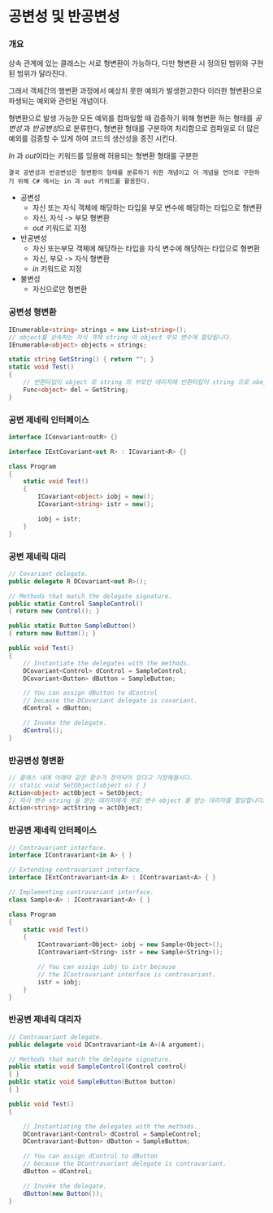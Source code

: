 # 공변성 및 반공변성

### 개요

상속 관계에 있는 클래스는 서로 형변환이 가능하다, 다만 형변환 시 정의된 범위와 구현된 범위가 달라진다.

그래서 객체간의 행변환 과정에서 예상치 못한 예외가 발생한고한다 이러한 형변환으로 파생되는 예외와 관련된 개념이다.

형변환으로 발생 가능한 모든 예외를 컴파일할 때 검증하기 위해 형변환 하는 형태를 *공변성* 과 *반공변성*으로 분류한다, 형변환 형태를 구분하여 처리함으로 컴파일로 더 많은 예외를 검증할 수 있게 하여 코드의 생산성을 증진 시킨다.

*In* 과 *out*이라는 키워드를 잉용해 허용되는 형변환 형태를 구분한

```
결국 공변성과 반공변성은 형변환의 형태를 분류하기 위한 개념이고 이 개념을 언어로 구현하기 위해 C# 에서는 in 과 out 키워드를 활용한다.
```

* 공변성
  * 자신 또는 자식 객체에 해당하는 타입을 부모 변수에 해당하는 타입으로 형변환
  * 자신, 자식 -> 부모 형변환
  * *out* 키워드로 지정
* 반공변성
  * 자신 또는부모 객체에 해당하는 타입을 자식 변수에 해당하는 타입으로 형변환
  * 자신, 부모 -> 자식 형변환
  * *in* 키워드로 지정
* 불변성
  * 자신으로만 형변환

### 공변성 형변환

```csharp
IEnumerable<string> strings = new List<string>();  
// object를 상속하는 자식 객체 string 이 object 부모 변수에 할당됩니다.
IEnumerable<object> objects = strings;  

static string GetString() { return ""; }  
static void Test()  
{  
    // 반환타입이 object 로 string 의 부모인 대리자에 반환타입이 string 으로 obejct의 자식인 함수를 할당합니다.  
    Func<object> del = GetString;  
} 
```

### 공변 제네릭 인터페이스

```csharp
interface IConvariant<outR> {}

interface IExtCovariant<out R> : ICovariant<R> {}

class Program
{
	static void Test()
	{
		ICovariant<object> iobj = new();
		ICovariant<string> istr = new();

		iobj = istr;
	}
}
```

### 공변 제네릭 대리

```csharp
// Covariant delegate.
public delegate R DCovariant<out R>();

// Methods that match the delegate signature.
public static Control SampleControl()
{ return new Control(); }

public static Button SampleButton()
{ return new Button(); }

public void Test()
{    
    // Instantiate the delegates with the methods.
    DCovariant<Control> dControl = SampleControl;
    DCovariant<Button> dButton = SampleButton;

    // You can assign dButton to dControl
    // because the DCovariant delegate is covariant.
    dControl = dButton;

    // Invoke the delegate.
    dControl(); 
}
```

### 반공변성 형변환

```csharp
// 클래스 내에 아래와 같은 함수가 정의되어 있다고 가정해봅시다.
// static void SetObject(object o) { }
Action<object> actObject = SetObject;  
// 자식 변수 string 을 받는 대리자에게 부모 변수 object 를 받는 대리자를 할당합니다.
Action<string> actString = actObject; 
```

### 반공변 제네릭 인터페이스

```csharp
// Contravariant interface.
interface IContravariant<in A> { }

// Extending contravariant interface.
interface IExtContravariant<in A> : IContravariant<A> { }

// Implementing contravariant interface.
class Sample<A> : IContravariant<A> { }

class Program
{
    static void Test()
    {
        IContravariant<Object> iobj = new Sample<Object>();
        IContravariant<String> istr = new Sample<String>();

        // You can assign iobj to istr because
        // the IContravariant interface is contravariant.
        istr = iobj;
    }
}
```

### 반공변 제네릭 대리자

```csharp
// Contravariant delegate.
public delegate void DContravariant<in A>(A argument);

// Methods that match the delegate signature.
public static void SampleControl(Control control)
{ }
public static void SampleButton(Button button)
{ }

public void Test()
{

    // Instantiating the delegates with the methods.
    DContravariant<Control> dControl = SampleControl;
    DContravariant<Button> dButton = SampleButton;

    // You can assign dControl to dButton
    // because the DContravariant delegate is contravariant.
    dButton = dControl;

    // Invoke the delegate.
    dButton(new Button()); 
}
```
